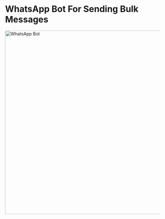 # WhatsApp Bot For Sending Bulk Messages

<img width="597" alt="WhatsApp Bot" src="https://user-images.githubusercontent.com/61555936/164510156-d4555f43-24d6-417b-bb6c-76d00a83a3ca.png">
